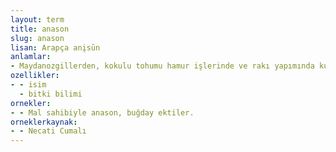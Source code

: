 ```yaml
---
layout: term
title: anason
slug: anason
lisan: Arapça anįsūn
anlamlar:
- Maydanozgillerden, kokulu tohumu hamur işlerinde ve rakı yapımında kullanılan bir bitki (Pimpinella anisum)
ozellikler:
- - isim
  - bitki bilimi
ornekler:
- - Mal sahibiyle anason, buğday ektiler.
orneklerkaynak:
- - Necati Cumalı
---
```

